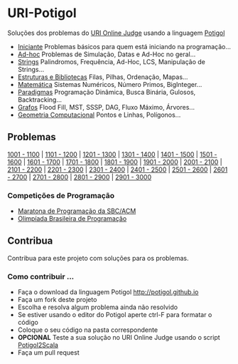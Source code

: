 # URI-Potigol
Soluções dos problemas do [URI Online Judge](https://www.urionlinejudge.com.br/judge/pt/problems/all) usando a linguagem [Potigol](https://potigol.github.io)

 - [Iniciante](iniciante.md) Problemas básicos para quem está iniciando na programação...
 - [Ad-hoc](adhoc.md) Problemas de Simulação, Datas e Ad-Hoc no geral...
 - [Strings](strings.md) Palindromos, Frequência, Ad-Hoc, LCS, Manipulação de Strings...
 - [Estruturas e Bibliotecas](estruturasebibliotecas.md) Filas, Pilhas, Ordenação, Mapas...
 - [Matemática](matemtica.md) Sistemas Numéricos, Número Primos, BigInteger...
 - [Paradigmas](paradigmas.md) Programação Dinâmica, Busca Binária, Gulosos, Backtracking...
 - [Grafos](grafos.md) Flood Fill, MST, SSSP, DAG, Fluxo Máximo, Árvores...
 - [Geometria Computacional](geometriacomputacional.md) Pontos e Linhas, Polígonos...


## Problemas

[1001 - 1100](src/1001-1100) |
[1101 - 1200](src/1101-1200) |
[1201 - 1300](src/1201-1300) |
[1301 - 1400](src/1301-1400) |
[1401 - 1500](src/1401-1500) |
[1501 - 1600](src/1501-1600) |
[1601 - 1700](src/1601-1700) |
[1701 - 1800](src/1701-1800) |
[1801 - 1900](src/1801-1900) |
[1901 - 2000](src/1901-2000) |
[2001 - 2100](src/2001-2100) |
[2101 - 2200](src/2101-2200) |
[2201 - 2300](src/2201-2300) |
[2301 - 2400](src/2301-2400) |
[2401 - 2500](src/2401-2500) |
[2501 - 2600](src/2501-2600) |
[2601 - 2700](src/2601-2700) |
[2701 - 2800](src/2701-2800) |
[2801 - 2900](src/2801-2900) |
[2901 - 3000](src/2901-3000) 

### Competições de Programação

  - [Maratona de Programação da SBC/ACM](maratona.md)
  - [Olimpíada Brasileira de Programação](obi.md)

## Contribua

Contribua para este projeto com soluções para os problemas.

### Como contribuir ...

 - Faça o download da linguagem Potigol http://potigol.github.io
 - Faça um fork deste projeto
 - Escolha e resolva algum problema ainda não resolvido
 - Se estiver usando o editor do Potigol aperte ctrl-F para formatar o código
 - Coloque o seu código na pasta correspondente
 - **OPCIONAL** Teste a sua solução no URI Online Judge usando o script [Potigol2Scala](https://github.com/potigol/potigol2scala)
 - Faça um pull request

